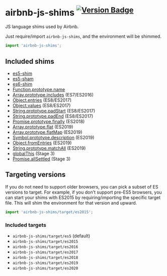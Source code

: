 # airbnb-js-shims <sup>[![Version Badge][2]][1]</sup>

JS language shims used by Airbnb.

Just require/import `airbnb-js-shims`, and the environment will be shimmed.

```js
import 'airbnb-js-shims';
```

## Included shims

 - [es5-shim](https://www.npmjs.com/package/es5-shim)
 - [es5-sham](https://www.npmjs.com/package/es5-shim)
 - [es6-shim](https://www.npmjs.com/package/es6-shim)
 - [Function.prototype.name](https://www.npmjs.com/package/function.prototype.name)
 - [Array.prototype.includes](https://www.npmjs.com/package/array-includes) (ES7/ES2016)
 - [Object.entries](https://www.npmjs.com/package/object.entries) (ES8/ES2017)
 - [Object.values](https://www.npmjs.com/package/object.values) (ES8/ES2017)
 - [String.prototype.padStart](https://www.npmjs.com/package/string.prototype.padstart) (ES8/ES2017)
 - [String.prototype.padEnd](https://www.npmjs.com/package/string.prototype.padend) (ES8/ES2017)
 - [Promise.prototype.finally](https://npmjs.com/package/promise.prototype.finally) (ES2018)
 - [Array.prototype.flat](https://npmjs.com/package/array.prototype.flat) (ES2019)
 - [Array.prototype.flatMap](https://npmjs.com/package/array.prototype.flatmap) (ES2019)
 - [Symbol.prototype.description](https://npmjs.com/package/symbol.prototype.description) (ES2019)
 - [Object.fromEntries](https://npmjs.com/package/object.fromentries) (ES2019)
 - [String.prototype.matchAll](https://npmjs.com/package/string.prototype.matchall) (ES2019)
 - [globalThis](https://www.npmjs.com/package/globalthis) (Stage 3)
 - [Promise.allSettled](https://www.npmjs.com/package/promise.allsettled) (Stage 3)

## Targeting versions

If you do not need to support older browsers, you can pick a subset of ES versions to target. For example, if you don't support pre-ES5 browsers, you can start your shims with ES2015 by requiring/importing the specific target file. This will shim the environment for that version and upward.

```js
import 'airbnb-js-shims/target/es2015';
```

### Included targets

- `airbnb-js-shims/target/es5` (default)
- `airbnb-js-shims/target/es2015`
- `airbnb-js-shims/target/es2016`
- `airbnb-js-shims/target/es2017`
- `airbnb-js-shims/target/es2018`
- `airbnb-js-shims/target/es2019`
- `airbnb-js-shims/target/es2020`

[1]: https://npmjs.org/package/airbnb-js-shims
[2]: http://versionbadg.es/airbnb/js-shims.svg
